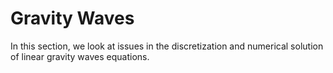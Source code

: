 # Gravity Waves

In this section, we look at issues in the discretization and numerical solution of linear gravity waves equations. 



